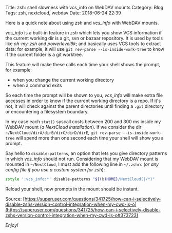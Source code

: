 Title: zsh: shell slowness with vcs_info on WebDAV mounts
Category: Blog
Tags: zsh, nextcloud, webdav
Date: 2018-06-24 22:39

Here is a quick note about using _zsh_ and *vcs_info* with WebDAV mounts.

*vcs_info* is a built-in feature in _zsh_ which lets you show VCS information
if the current working dir is a git, svn or bazaar repository. It is used by
tools like _oh-my-zsh_ and _powerlevel9k_; and basically uses VCS tools to
extract data: for example, it will use `git rev-parse --is-inside-work-tree` to
know if the current folder is a git worktree.

This feature will make these calls each time your shell shows the prompt, for
example:

 * when you change the current working directory
 * when a command exits

So each time the prompt will be shown to you, *vcs_info* will make extra file
accesses in order to know if the current working directory is a repo. If it's
not, it will check against the parent directories until finding a `.git`
directory or encountering a filesystem boundary.

In my case each `stat()` syscall costs between 200 and 300 ms inside my WebDAV
mount (*a NextCloud installation*). If we consider the dir
`~/NextCloud/dirA/dirB/dirC/dirD/dirE`, `git rev-parse --is-inside-work-tree`
will spend more than one second each time your shell will show you a prompt.

Say hello to `disable-patterns`, an option that lets you give directory
patterns in which *vcs_info* should not run. Considering that my WebDAV mount
is mounted in `~/NextCloud`, I must add the following line in `~/.zshrc` (_or
      any config file if you use a custom system for zsh_):

``` zsh
zstyle ':vcs_info:*' disable-patterns "${(b)HOME}/NextCloud(|/*)"
```

Reload your shell, now prompts in the mount should be instant.

Source: [https://superuser.com/questions/341725/how-can-i-selectively-disable-zshs-version-control-integration-when-my-cwd-is-o](https://superuser.com/questions/341725/how-can-i-selectively-disable-zshs-version-control-integration-when-my-cwd-is-o#373723)

_Enjoy!_

